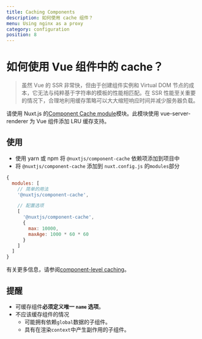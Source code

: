 ```yaml
---
title: Caching Components
description: 如何使用 cache 组件？
menu: Using nginx as a proxy
category: configuration
position: 8
---
```


# 如何使用 Vue 组件中的 cache？

> 虽然 Vue 的 SSR 非常快，但由于创建组件实例和 Virtual DOM 节点的成本，它无法与纯粹基于字符串的模板的性能相匹配。在 SSR 性能至关重要的情况下，合理地利用缓存策略可以大大缩短响应时间并减少服务器负载。

请使用 Nuxt.js 的[Component Cache module](https://github.com/nuxt-community/modules/tree/master/packages/component-cache)模块。此模块使用 vue-server-renderer 为 Vue 组件添加 LRU 缓存支持。

## 使用

- 使用 yarn 或 npm 将 `@nuxtjs/component-cache` 依赖项添加到项目中
- 将 `@nuxtjs/component-cache` 添加到 `nuxt.config.js` 的`modules`部分

```js
{
  modules: [
    // 简单的用法
    '@nuxtjs/component-cache',

    // 配置选项
    [
      '@nuxtjs/component-cache',
      {
        max: 10000,
        maxAge: 1000 * 60 * 60
      }
    ]
  ]
}
```

有关更多信息，请参阅[component-level caching](http://ssr.vuejs.org/en/caching.html#component-level-caching)。

## 提醒

- 可缓存组件**必须定义唯一 `name` 选项**。
- 不应该缓存组件的情况
  - 可能拥有依赖`global`数据的子组件。
  - 具有在渲染`context`中产生副作用的子组件。

